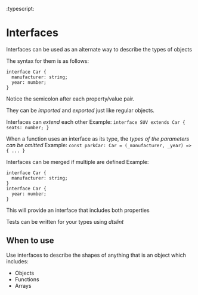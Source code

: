 :typescript:

# Interfaces
Interfaces can be used as an alternate way to describe the types of objects

The syntax for them is as follows:
```
interface Car {
  manufacturer: string;
  year: number;
}
```
Notice the semicolon after each property/value pair.

They can be *imported* and *exported* just like regular objects.

Interfaces can *extend* each other
Example:
`interface SUV extends Car { seats: number; }`

When a function uses an interface as its type, the _types of the parameters can be omitted_
Example:
`const parkCar: Car = (_manufacturer, _year) => { ... }`

Interfaces can be merged if multiple are defined
Example:
```
interface Car {
  manufacturer: string;
}
interface Car {
  year: number;
}
```
This will provide an interface that includes both properties

Tests can be written for your types using *dtslint*

## When to use
Use interfaces to describe the shapes of anything that is an object which includes:
- Objects
- Functions
- Arrays
